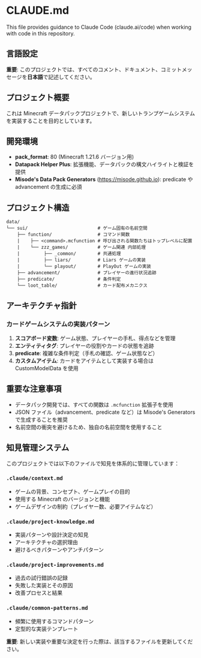 # CLAUDE.md

This file provides guidance to Claude Code (claude.ai/code) when working with code in this repository.

## 言語設定

**重要**: このプロジェクトでは、すべてのコメント、ドキュメント、コミットメッセージを**日本語**で記述してください。

## プロジェクト概要

これは Minecraft データパックプロジェクトで、新しいトランプゲームシステムを実装することを目的としています。

## 開発環境

- **pack_format**: 80 (Minecraft 1.21.6 バージョン用)
- **Datapack Helper Plus**: 拡張機能、データパックの構文ハイライトと検証を提供
- **Misode's Data Pack Generators** (https://misode.github.io): predicate や advancement の生成に必須

## プロジェクト構造

```
data/
└── sui/                          # ゲーム固有の名前空間
    ├── function/                 # コマンド関数
    |    ├── <command>.mcfunction # 呼び出される関数たちはトップレベルに配置
    |    └── zzz_games/           # ゲーム関連 内部処理
    |         ├── _common/        # 共通処理
    |         ├── liars/          # Liars ゲームの実装
    |         └── playout/        # PlayOut ゲームの実装
    ├── advancement/              # プレイヤーの進行状況追跡
    ├── predicate/                # 条件判定
    └── loot_table/               # カード配布メカニクス
```

## アーキテクチャ指針

### カードゲームシステムの実装パターン

1. **スコアボード変数**: ゲーム状態、プレイヤーの手札、得点などを管理
2. **エンティティタグ**: プレイヤーの役割やカードの状態を追跡
3. **predicate**: 複雑な条件判定（手札の確認、ゲーム状態など）
4. **カスタムアイテム**: カードをアイテムとして実装する場合は CustomModelData を使用

## 重要な注意事項

- データパック開発では、すべての関数は `.mcfunction` 拡張子を使用
- JSON ファイル（advancement、predicate など）は Misode's Generators で生成することを推奨
- 名前空間の衝突を避けるため、独自の名前空間を使用すること

## 知見管理システム

このプロジェクトでは以下のファイルで知見を体系的に管理しています：

### `.claude/context.md`

- ゲームの背景、コンセプト、ゲームプレイの目的
- 使用する Minecraft のバージョンと機能
- ゲームデザインの制約（プレイヤー数、必要アイテムなど）

### `.claude/project-knowledge.md`

- 実装パターンや設計決定の知見
- アーキテクチャの選択理由
- 避けるべきパターンやアンチパターン

### `.claude/project-improvements.md`

- 過去の試行錯誤の記録
- 失敗した実装とその原因
- 改善プロセスと結果

### `.claude/common-patterns.md`

- 頻繁に使用するコマンドパターン
- 定型的な実装テンプレート

**重要**: 新しい実装や重要な決定を行った際は、該当するファイルを更新してください。
